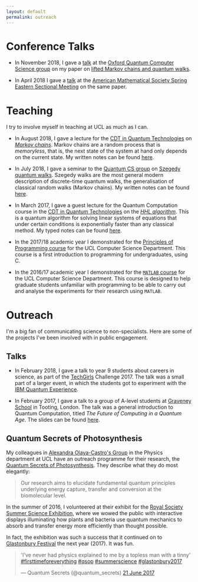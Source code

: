 ```yaml
---
layout: default
permalink: outreach
---
```


# Conference Talks

- In November 2018, I gave a [talk](http://www.cs.ox.ac.uk/seminars/2130.html) at the [Oxford Quantum Computer Science group](http://www.cs.ox.ac.uk/activities/quantum/) on my paper on [lifted Markov chains and quantum walks](https://scirate.com/arxiv/1712.02318).

- In April 2018 I gave a [talk](http://www.ams.org/meetings/sectional/2252_program_saturday.html#2252:SS13B) at the [American Mathematical Society Spring Eastern Sectional Meeting](http://www.ams.org/meetings/sectional/2252_program.html) on the same paper.

# Teaching

I try to involve myself in teaching at UCL as much as I can.

- In August 2018, I gave a lecture for the [CDT in Quantum Technologies](www.uclq.org/centre-for-doctoral-training/) on [*Markov chains*](https://en.wikipedia.org/wiki/Markov_chain).
Markov chains are a random process that is *memoryless*, that is, the next state of the system at hand only depends on the current state.
 My written notes can be found [here](https://github.com/ddervs/ddervs.github.io/raw/master/assets/pdfs/MC_theory_talk.pdf).

- In July 2018, I gave a seminar to the [Quantum CS group](https://quantum.cs.ucl.ac.uk) on [Szegedy quantum walks](https://en.wikipedia.org/wiki/Quantum_walk).
Szegedy walks are the most general modern description of discrete-time quantum walks, the generalisation of classical random walks (Markov chains).
 My written notes can be found [here](https://github.com/ddervs/ddervs.github.io/raw/master/assets/pdfs/szegedy_walks_talk.pdf).

- In March 2017, I gave a guest lecture for the Quantum Computation course in the [CDT in Quantum Technologies](www.uclq.org/centre-for-doctoral-training/) on the [*HHL algorithm*](https://en.wikipedia.org/wiki/Quantum_algorithm_for_linear_systems_of_equations). This is a quantum algorithm for solving linear systems of equations that under certain conditions is exponentially faster than any classical method. My typed notes can be found [here](https://github.com/ddervs/ddervs.github.io/raw/master/assets/pdfs/HHL.pdf).

- In the 2017/18 academic year I demonstrated for the [Principles of Programming course](http://www.cs.ucl.ac.uk/current_students/syllabus_index_2016_2017/undergrad/101p_principles_of_programming/) for the UCL Computer Science Department. This course is a first introduction to programming for undergraduates, using C.

- In the 2016/17 academic year I demonstrated for the [`MATLAB` course](http://ucl-cs-grad.github.io/matlabgrad/) for the UCL Computer Science Department. This course is designed to help graduate students unfamiliar with programming to be able to carry out and analyse the experiments for their research using `MATLAB`.

# Outreach

I'm a big fan of communicating science to non-specialists. Here are some of the projects I've been involved with in public engagement.

## Talks

- In February 2018, I gave a talk to year 9 students about careers in science, as part of the [TechGirls](http://www.wearetechgirls.com) Challenge 2017. The talk was a small part of a larger event, in which the students got to experiment with the [IBM Quantum Experience](https://quantumexperience.ng.bluemix.net/qx/experience).

- In February 2017, I gave a talk to a group of A-level students at [Graveney School](http://www.graveney.org) in Tooting, London. The talk was a general introduction to Quantum Computation, titled *The Future of Computing in a Quantum Age*. The slides can be found [here](https://github.com/ddervs/ddervs.github.io/raw/master/assets/pdfs/Graveney_Talk.pdf).


## Quantum Secrets of Photosynthesis

My colleagues in [Alexandra Olaya-Castro's Group](http://www.ucl.ac.uk/~ucapaol/index.html) in the Physics department at UCL have an outreach programme for their research, the [Quantum Secrets of Photosynthesis](http://www.ucl.ac.uk/~ucapaol/outreach.html). They describe what they do most elegantly:
>Our research aims to elucidate fundamental quantum principles underlying energy capture, transfer and conversion at the biomolecular level. 

In the summer of 2016, I volunteered at their exhibit for the [Royal Society Summer Science Exhibition](https://royalsociety.org/science-events-and-lectures/2016/summer-science-exhibition/), where we wowed the public with interactive displays illuminating how plants and bacteria use quantum mechanics to absorb and transfer energy more efficiently than thought possible.

In fact, the exhibition was such a success that it continued on to [Glastonbury Festival](http://glastonburyfestivals.co.uk/) the next year (2017). It was fun.

<html>
<blockquote class="twitter-tweet tw-align-center" data-lang="en-gb"><p lang="en" dir="ltr">&#39;I&#39;ve never had physics explained to me by a topless man with a tinny&#39; <a href="https://twitter.com/hashtag/firsttimeforeverything?src=hash">#firsttimeforeverything</a> <a href="https://twitter.com/hashtag/qsop?src=hash">#qsop</a> <a href="https://twitter.com/hashtag/summerscience?src=hash">#summerscience</a> <a href="https://twitter.com/hashtag/glastonbury2017?src=hash">#glastonbury2017</a></p>&mdash; Quantum Secrets (@quantum_secrets) <a href="https://twitter.com/quantum_secrets/status/877579962651430913">21 June 2017</a></blockquote> <script async src="//platform.twitter.com/widgets.js" charset="utf-8"></script>
</html>



